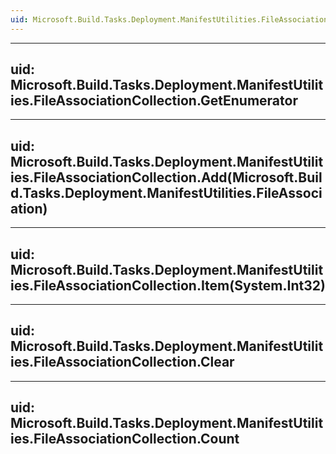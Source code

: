 ```yaml
---
uid: Microsoft.Build.Tasks.Deployment.ManifestUtilities.FileAssociationCollection
---
```


---
uid: Microsoft.Build.Tasks.Deployment.ManifestUtilities.FileAssociationCollection.GetEnumerator
---

---
uid: Microsoft.Build.Tasks.Deployment.ManifestUtilities.FileAssociationCollection.Add(Microsoft.Build.Tasks.Deployment.ManifestUtilities.FileAssociation)
---

---
uid: Microsoft.Build.Tasks.Deployment.ManifestUtilities.FileAssociationCollection.Item(System.Int32)
---

---
uid: Microsoft.Build.Tasks.Deployment.ManifestUtilities.FileAssociationCollection.Clear
---

---
uid: Microsoft.Build.Tasks.Deployment.ManifestUtilities.FileAssociationCollection.Count
---
